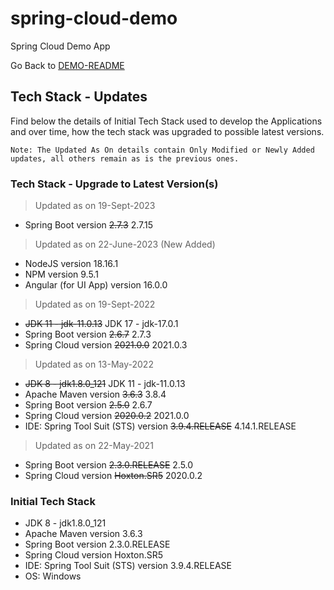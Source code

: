 # spring-cloud-demo
Spring Cloud Demo App

Go Back to [DEMO-README](../README.md)

## Tech Stack - Updates
Find below the details of Initial Tech Stack used to develop the Applications and over time, how the tech stack was upgraded to possible latest versions.

```Note: The Updated As On details contain Only Modified or Newly Added updates, all others remain as is the previous ones.```

### Tech Stack - Upgrade to Latest Version(s)

> Updated as on 19-Sept-2023
 - Spring Boot version ~~2.7.3~~  2.7.15


> Updated as on 22-June-2023 (New Added)
 - NodeJS version 18.16.1
 - NPM version 9.5.1
 - Angular (for UI App) version 16.0.0


> Updated as on 19-Sept-2022
 - ~~JDK 11 - jdk-11.0.13~~  JDK 17 - jdk-17.0.1
 - Spring Boot version ~~2.6.7~~  2.7.3
 - Spring Cloud version ~~2021.0.0~~ 2021.0.3


> Updated as on 13-May-2022
 - ~~JDK 8 - jdk1.8.0_121~~  JDK 11 - jdk-11.0.13
 - Apache Maven version ~~3.6.3~~  3.8.4
 - Spring Boot version ~~2.5.0~~  2.6.7
 - Spring Cloud version ~~2020.0.2~~ 2021.0.0
 - IDE: Spring Tool Suit (STS) version ~~3.9.4.RELEASE~~ 4.14.1.RELEASE


> Updated as on 22-May-2021
 - Spring Boot version ~~2.3.0.RELEASE~~  2.5.0
 - Spring Cloud version ~~Hoxton.SR5~~  2020.0.2


### Initial Tech Stack
 - JDK 8 - jdk1.8.0_121
 - Apache Maven version 3.6.3
 - Spring Boot version 2.3.0.RELEASE
 - Spring Cloud version Hoxton.SR5
 - IDE: Spring Tool Suit (STS) version 3.9.4.RELEASE
 - OS: Windows
